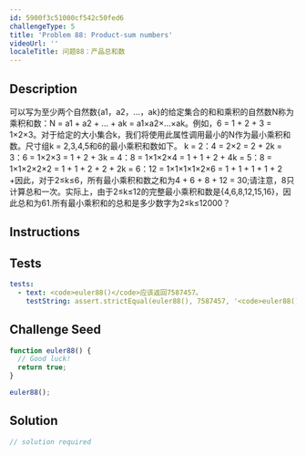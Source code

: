 ```yaml
---
id: 5900f3c51000cf542c50fed6
challengeType: 5
title: 'Problem 88: Product-sum numbers'
videoUrl: ''
localeTitle: 问题88：产品总和数
---
```


## Description
<section id="description">可以写为至少两个自然数{a1，a2，...，ak}的给定集合的和和乘积的自然数N称为乘积和数：N = a1 + a2 + ... + ak = a1×a2×...×ak。例如，6 = 1 + 2 + 3 = 1×2×3。对于给定的大小集合k，我们将使用此属性调用最小的N作为最小乘积和数。尺寸组k = 2,3,4,5和6的最小乘积和数如下。 k = 2：4 = 2×2 = 2 + 2k = 3：6 = 1×2×3 = 1 + 2 + 3k = 4：8 = 1×1×2×4 = 1 + 1 + 2 + 4k = 5：8 = 1×1×2×2×2 = 1 + 1 + 2 + 2 + 2k = 6：12 = 1×1×1×1×2×6 = 1 + 1 + 1 + 1 + 2 +因此，对于2≤k≤6，所有最小乘积和数之和为4 + 6 + 8 + 12 = 30;请注意，8只计算总和一次。实际上，由于2≤k≤12的完整最小乘积和数是{4,6,8,12,15,16}，因此总和为61.所有最小乘积和的总和是多少数字为2≤k≤12000？ </section>

## Instructions
<section id="instructions">
</section>

## Tests
<section id='tests'>

```yml
tests:
  - text: <code>euler88()</code>应该返回7587457。
    testString: assert.strictEqual(euler88(), 7587457, '<code>euler88()</code> should return 7587457.');

```

</section>

## Challenge Seed
<section id='challengeSeed'>

<div id='js-seed'>

```js
function euler88() {
  // Good luck!
  return true;
}

euler88();

```

</div>



</section>

## Solution
<section id='solution'>

```js
// solution required
```
</section>
